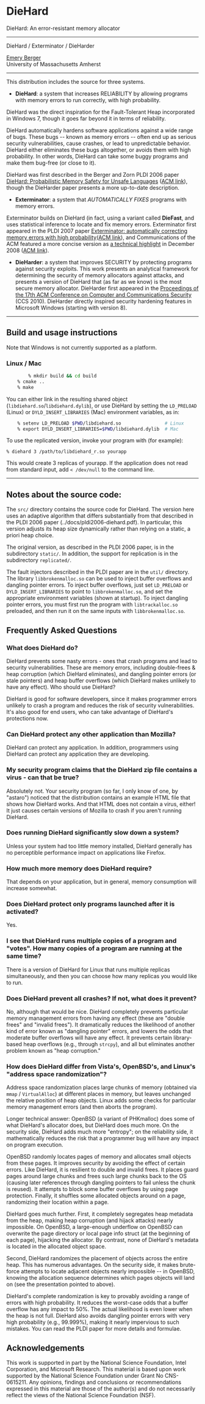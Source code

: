 DieHard
=======

DieHard: An error-resistant memory allocator

------------------------------------------
DieHard / Exterminator / DieHarder

[Emery Berger](http://www.emeryberger.com/)  
University of Massachusetts Amherst  

----------------------------------------

This distribution includes the source for three systems.

   + **DieHard**: a system that increases RELIABILITY by allowing programs
   with memory errors to run correctly, with high probability.

   DieHard was the direct inspiration for the Fault-Tolerant Heap
   incorporated in Windows 7, though it goes far beyond it in terms of
   reliability.

   DieHard automatically hardens software applications against a wide
   range of bugs. These bugs -- known as memory errors -- often end up
   as serious security vulnerabilities, cause crashes, or lead to
   unpredictable behavior. DieHard either eliminates these bugs
   altogether, or avoids them with high probability. In other words,
   DieHard can take some buggy programs and make them bug-free (or close
   to it).

   DieHard was first described in the Berger and Zorn PLDI 2006 paper
   [DieHard: Probabilistic Memory Safety for Unsafe
   Languages](docs/pldi2006-diehard.pdf) ([ACM
   link](http://doi.acm.org/10.1145/1133981.1134000)), though the
   DieHarder paper presents a more up-to-date description.

   + **Exterminator**: a system that *AUTOMATICALLY FIXES* programs with memory errors.

   Exterminator builds on DieHard (in fact, using a variant called
   **DieFast**, and uses statistical inference to locate and fix memory
   errors. Exterminator first appeared in the PLDI 2007 paper [Exterminator: automatically correcting memory errors with high probability](docs/pldi028-novark.pdf)([ACM link](http://doi.acm.org/10.1145/1250734.1250736)),
    and Communications of the ACM featured
   a more concise version as [a technical highlight](docs/acm-exterminator.pdf) in December 2008 ([ACM link](http://doi.acm.org/10.1145/1409360.1409382)).

   + **DieHarder**: a system that improves SECURITY by protecting
   programs against security exploits. This work presents an
   analytical framework for determining the security of memory
   allocators against attacks, and presents a version of DieHard that
   (as far as we know) is the most secure memory allocator. DieHarder
   first appeared in the [Proceedings of the 17th ACM Conference on
   Computer and Communications
   Security](http://doi.acm.org/10.1145/1866307.1866371) (CCS 2010).
   DieHarder directly inspired security hardening features in Microsoft
   Windows (starting with version 8).


----------------------------
Build and usage instructions
----------------------------

Note that Windows is not currently supported as a platform.

### Linux / Mac ###

```bash
        % mkdir build && cd build
	% cmake ..
	% make
```

You can either link in the resulting shared object
(`libdiehard.so`/`libdiehard.dylib`), or use DieHard by setting the
`LD_PRELOAD` (Linux) or `DYLD_INSERT_LIBRARIES` (Mac) environment
variables, as in:

```bash
	% setenv LD_PRELOAD $PWD/libdiehard.so                # Linux
	% export DYLD_INSERT_LIBRARIES=$PWD/libdiehard.dylib  # Mac
```

To use the replicated version, invoke your program with (for example):

	% diehard 3 /path/to/libdiehard_r.so yourapp

This would create 3 replicas of yourapp. If the application does not
read from standard input, add `< /dev/null` to the command line.

----------------------------
Notes about the source code:
----------------------------

The `src/` directory contains the source code for DieHard. The version here
uses an adaptive algorithm that differs substantially from that
described in the PLDI 2006 paper (../docs/pldi2006-diehard.pdf). In
particular, this version adjusts its heap size dynamically rather than
relying on a static, a priori heap choice.

The original version, as described in the PLDI 2006 paper, is in the
subdirectory `static/`. In addition, the support for replication is in
the subdirectory `replicated/`.

The fault injectors described in the PLDI paper are in the `util/`
directory. The library `libbrokenmalloc.so` can be used to inject buffer
overflows and dangling pointer errors. To inject buffer overflows,
just set `LD_PRELOAD` or `DYLD_INSERT_LIBRARIES` to point to `libbrokenmalloc.so`, and set the
appropriate environment variables (shown at startup). To inject
dangling pointer errors, you must first run the program with
`libtrackalloc.so` preloaded, and then run it on the same inputs with
`libbrokenmalloc.so`.


Frequently Asked Questions
--------------------------

### What does DieHard do? ###

DieHard prevents some nasty errors - ones that crash programs and lead
to security vulnerabilities. These are memory errors, including
double-frees & heap corruption (which DieHard eliminates), and
dangling pointer errors (or stale pointers) and heap buffer overflows
(which DieHard makes unlikely to have any effect).  Who should use
DieHard?

DieHard is good for software developers, since it makes programmer
errors unlikely to crash a program and reduces the risk of security
vulnerabilities. It's also good for end users, who can take advantage
of DieHard's protections now.

### Can DieHard protect any other application than Mozilla? ###

DieHard can protect any application. In addition, programmers using
DieHard can protect any application they are developing.

### My security program claims that the DieHard zip file contains a virus - can that be true? ###

Absolutely not. Your security program (so far, I only know of one, by
"astaro") noticed that the distribution contains an example HTML file
that shows how DieHard works. And that HTML does not contain a virus,
either! It just causes certain versions of Mozilla to crash if you
aren't running DieHard.

### Does running DieHard significantly slow down a system? ###

Unless your system had too little memory installed, DieHard generally has no
perceptible performance impact on applications like Firefox.

### How much more memory does DieHard require? ###

That depends on your application, but in general, memory consumption will increase somewhat.

### Does DieHard protect only programs launched after it is activated? ###

Yes.

### I see that DieHard runs multiple copies of a program and "votes". How many copies of a program are running at the same time? ###

There is a version of DieHard for Linux that runs multiple replicas
simultaneously, and then you can choose how many replicas you would
like to run.
 
### Does DieHard prevent all crashes? If not, what does it prevent? ###

No, although that would be nice. DieHard completely prevents
particular memory management errors from having any effect (these are
"double frees" and "invalid frees"). It dramatically reduces the
likelihood of another kind of error known as "dangling pointer"
errors, and lowers the odds that moderate buffer overflows will have
any effect. It prevents certain library-based heap overflows (e.g.,
through `strcpy`), and all but eliminates another problem known as "heap
corruption."

### How does DieHard differ from Vista's, OpenBSD's, and Linux's "address space randomization"? ###

Address space randomization places large chunks of memory (obtained
via `mmap` / `VirtualAlloc`) at different places in memory, but leaves
unchanged the relative position of heap objects. Linux adds some
checks for particular memory management errors (and then aborts the
program).

Longer technical answer: OpenBSD (a variant of PHKmalloc) does some of
what DieHard's allocator does, but DieHard does much more. On the
security side, DieHard adds much more "entropy"; on the reliability
side, it mathematically reduces the risk that a programmer bug will
have any impact on program execution.

OpenBSD randomly locates pages of memory and allocates small objects
from these pages. It improves security by avoiding the effect of
certain errors. Like DieHard, it is resilient to double and invalid
frees. It places guard pages around large chunks and frees such large
chunks back to the OS (causing later references through dangling
pointers to fail unless the chunk is reused). It attempts to block
some buffer overflows by using page protection. Finally, it shuffles
some allocated objects around on a page, randomizing their location
within a page.

DieHard goes much further. First, it completely segregates heap
metadata from the heap, making heap corruption (and hijack attacks)
nearly impossible. On OpenBSD, a large-enough underflow on OpenBSD can
overwrite the page directory or local page info struct (at the
beginning of each page), hijacking the allocator. By contrast, none of
DieHard's metadata is located in the allocated object space.

Second, DieHard randomizes the placement of objects across the entire
heap. This has numerous advantages. On the security side, it makes
brute-force attempts to locate adjacent objects nearly impossible --
in OpenBSD, knowing the allocation sequence determines which pages
objects will land on (see the presentation pointed to above).

DieHard's complete randomization is key to provably avoiding a range
of errors with high probability. It reduces the worst-case odds that a
buffer overflow has any impact to 50%. The actual likelihood is even
lower when the heap is not full. DieHard also avoids dangling pointer
errors with very high probability (e.g., 99.999%), making it nearly
impervious to such mistakes. You can read the PLDI paper for more
details and formulae.


Acknowledgements
----------------

This work is supported in part by the National Science Foundation,
Intel Corporation, and Microsoft Research. This material is based upon
work supported by the National Science Foundation under Grant No
CNS-0615211. Any opinions, findings and conclusions or recommendations
expressed in this material are those of the author(s) and do not
necessarily reflect the views of the National Science Foundation
(NSF).
